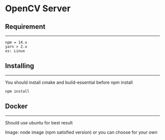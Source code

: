 # OpenCV Server


## **Requirement**
---
    npm = 14.x
    yarn > 2.x
    os: Linux
## **Installing**
---
You should install cmake and build-essential before npm install
```
npm install
```

## **Docker**
---
Should use ubuntu for best result

Image: node image (npm satisfied version) or you can choose for your own

   
   
